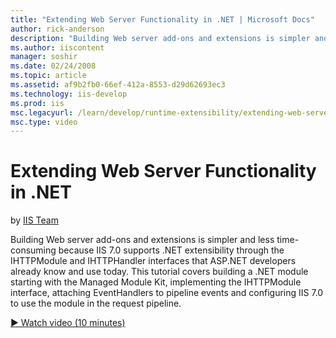 ```yaml
---
title: "Extending Web Server Functionality in .NET | Microsoft Docs"
author: rick-anderson
description: "Building Web server add-ons and extensions is simpler and less time-consuming because IIS 7.0 supports .NET extensibility through the IHTTPModule and IHTTPHa..."
ms.author: iiscontent
manager: soshir
ms.date: 02/24/2008
ms.topic: article
ms.assetid: af9b2fb0-66ef-412a-8553-d29d62693ec3
ms.technology: iis-develop
ms.prod: iis
msc.legacyurl: /learn/develop/runtime-extensibility/extending-web-server-functionality-in-net
msc.type: video
---
```

Extending Web Server Functionality in .NET
====================
by [IIS Team](https://twitter.com/inetsrv)

Building Web server add-ons and extensions is simpler and less time-consuming because IIS 7.0 supports .NET extensibility through the IHTTPModule and IHTTPHandler interfaces that ASP.NET developers already know and use today. This tutorial covers building a .NET module starting with the Managed Module Kit, implementing the IHTTPModule interface, attaching EventHandlers to pipeline events and configuring IIS 7.0 to use the module in the request pipeline.

[&#9654; Watch video (10 minutes)](https://channel9.msdn.com/Blogs/IIS-NET-Site-Videos/extending-web-server-functionality-in-net)